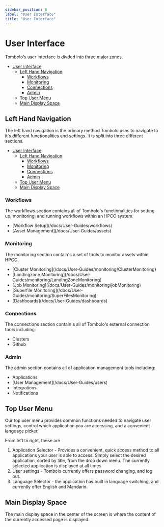 ```yaml
---
sidebar_position: 8
label: "User Interface"
title: "User Interface"
---
```


# User Interface

Tombolo's user interface is divded into three major zones.

- [User Interface](#user-interface)
  - [Left Hand Navigation](#left-hand-navigation)
    - [Workflows](#workflows)
    - [Monitoring](#monitoring)
    - [Connections](#connections)
    - [Admin](#admin)
  - [Top User Menu](#top-user-menu)
  - [Main Display Space](#main-display-space)

## Left Hand Navigation

The left hand navigation is the primary method Tombolo uses to navigate to it's different functionalities and settings. It is split into three different sections.

- [User Interface](#user-interface)
  - [Left Hand Navigation](#left-hand-navigation)
    - [Workflows](#workflows)
    - [Monitoring](#monitoring)
    - [Connections](#connections)
    - [Admin](#admin)
  - [Top User Menu](#top-user-menu)
  - [Main Display Space](#main-display-space)

### Workflows

The workflows section contains all of Tombolo's functionalities for setting up, monitoring, and running workflows within an HPCC system.

<ul>
    <li>[Workflow Setup](/docs/User-Guides/workflows)</li>
    <li>[Asset Management](/docs/User-Guides/assets)</li>

</ul>

### Monitoring

The monitoring section contain's a set of tools to monitor assets within HPCC.

<ul>
    <li>[Cluster Monitoring](/docs/User-Guides/monitoring/ClusterMonitoring)</li>
    <li>[Landingzone Monitoring](/docs/User-Guides/monitoring/LandingZoneMonitoring)</li>
    <li>[Job Monitoring](/docs/User-Guides/monitoring/jobMonitoring)</li>
    <li>[Superfile Monitoring](/docs/User-Guides/monitoring/SuperFilesMonitoring)</li>
    <li>[Dashboards](/docs/User-Guides/dashboards)</li>

</ul>

### Connections

The connections section contain's all of Tombolo's external connection tools including:

<ul>
<li>Clusters</li>
<li>Github</li>
</ul>

### Admin

The admin section contains all of application management tools including:

<ul>
<li>Applications</li>
<li>[User Management](/docs/User-Guides/users)</li>
<li>Integrations</li>
<li>Notifications</li>
</ul>

## Top User Menu

Our top user menu provides common functions needed to navigate user settings, control which application you are accessing, and a convenient language picker.

From left to right, these are

1. Application Selector - Provides a convenient, quick access method to all applications your user is able to access. Simply select the desired application, sorted by title, from the drop down menu. The currently selected application is displayed at all times.
2. User settings - Tombolo currently offers password changing, and log out.
3. Language Selector - the application has built in language switching, and currently offer English and Mandarin.

## Main Display Space

The main display space in the center of the screen is where the content of the currently accessed page is displayed.
